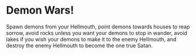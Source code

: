 # Demon Wars!

Spawn demons from your Hellmouth, point demons towards houses to reap sorrow, avoid rocks unless you want your demons to stop in wander, avoid lakes if you wish your demons to make it to the enemy Hellmouth, and destroy the enemy Hellmouth to become the one true Satan.
